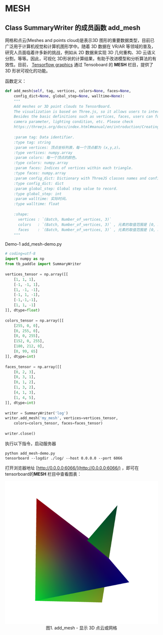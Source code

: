 # MESH

## Class SummaryWriter 的成员函数 add_mesh

网格和点云(Meshes and points cloud)是表示3D 图形的重要数据类型，目前已广泛用于计算机视觉和计算机图形学中。随着 3D 数据在 VR/AR 等领域的普及，研究人员面临着许多新的挑战，例如从 2D 数据来实现 3D 几何重构、3D 云语义分割，等等。因此，可视化 3D形状的计算结果，有助于改进模型和分析算法的有效性。目前， [Tensorflow graphics](https://github.com/tensorflow/graphics) 通过 Tensoboard 的 **MESH** 栏目，提供了 3D 形状可视化的功能。

函数定义：

```python
def add_mesh(self, tag, vertices, colors=None, faces=None, 
    config_dict=None, global_step=None, walltime=None):
    """
    Add meshes or 3D point clouds to TensorBoard. 
    The visualization is based on Three.js, so it allows users to interact with the rendered object. 
    Besides the basic definitions such as vertices, faces, users can further provide 
    camera parameter, lighting condition, etc. Please check    
    https://threejs.org/docs/index.html#manual/en/introduction/Creating-a-scene for advanced usage. 

    :param tag: Data identifier.
    :type tag: string
    :param vertices: 顶点坐标列表，每一个顶点都为 (x,y,z)。
    :type vertices: numpy.array
    :param colors: 每一个顶点的颜色。
    :type colors: numpy.array
    :param faces: Indices of vertices within each triangle. 
    :type faces: numpy.array
    :param config_dict: Dictionary with ThreeJS classes names and configuration.
    :type config_dict: dict
    :param global_step: Global step value to record.
    :type global_step: int
    :param walltime: 实际时间。   
    :type walltime: float
    
    :shape:
      vertices : `(Batch, Number_of_vertices, 3)`
      colors   : `(Batch, Number_of_vertices, 3)` , 元素的取值范围是 [0, 255]。
      faces    : `(Batch, Number_of_vertices, 3)` , 元素的取值范围是 [0, Number_or_vertices]，类型为 `uint8`
    """
```

Demo-1 add_mesh-demo.py

```python
# coding=utf-8
import numpy as np
from tb_paddle import SummaryWriter

vertices_tensor = np.array([[
    [1, 1, 1],
    [-1, -1, 1],
    [1, -1, -1],
    [-1, 1, -1],
    [-1,-1,-1],
    [1, 1, -1]
]], dtype=float)

colors_tensor = np.array([[
    [255, 0, 0],
    [0, 255, 0],
    [0, 0, 255],
    [152, 0, 255],
    [180, 212, 0],
    [0, 99, 65]
]], dtype=int)

faces_tensor = np.array([[
    [0, 2, 3],
    [0, 3, 1],
    [0, 1, 2],
    [1, 3, 2],
    [4, 1, 3],
    [1, 4, 5],
]], dtype=int)

writer = SummaryWriter('log')
writer.add_mesh('my_mesh', vertices=vertices_tensor, 
    colors=colors_tensor, faces=faces_tensor)

writer.close()
```

执行以下指令，启动服务器

```
python add_mesh-demo.py
tensorboard --logdir ./log/ --host 0.0.0.0 --port 6066
```

打开浏览器地址 [http://0.0.0.0:6066/](http://0.0.0.0:6066/) ，即可在tensorboard的**MESH** 栏目中查看图表：

<p align="center">
<img src="../screenshots/add_mesh.png", width=600><br/>
图1. add_mesh - 显示 3D 点云或网格
</p>
